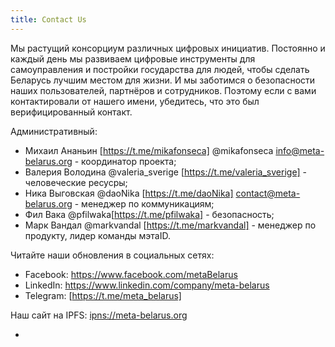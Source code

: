 ```yaml
---
title: Contact Us
---
```

Мы растущий консорциум различных цифровых инициатив. Постоянно и каждый день мы
развиваем цифровые инструменты для самоуправления и постройки государства для
людей, чтобы сделать Беларусь лучшим местом для жизни. И мы заботимся о
безопасности наших пользователей, партнёров и сотрудников. Поэтому если с
вами контактировали от нашего имени, убедитесь, что это был верифицированный
контакт.

Административный:

- Михаил Ананьин [https://t.me/mikafonseca] @mikafonseca info@meta-belarus.org - координатор проекта;
- Валерия Володина @valeria_sverige [https://t.me/valeria_sverige] - человеческие ресусры;
- Ника Выговская @daoNika [https://t.me/daoNika] contact@meta-belarus.org - менеджер по коммуникациям;
- Фил Вака @pfilwaka[https://t.me/pfilwaka] - безопасность;
- Марк Вандал @markvandal [https://t.me/markvandal] - менеджер по продукту, лидер команды мэтаID.

Читайте наши обновления в социальных сетях:


- Facebook: https://www.facebook.com/metaBelarus
- LinkedIn: https://www.linkedin.com/company/meta-belarus
- Telegram: [https://t.me/meta_belarus]

Наш сайт на IPFS: [ipns://meta-belarus.org](ipns://meta-belarus.org)

- 
